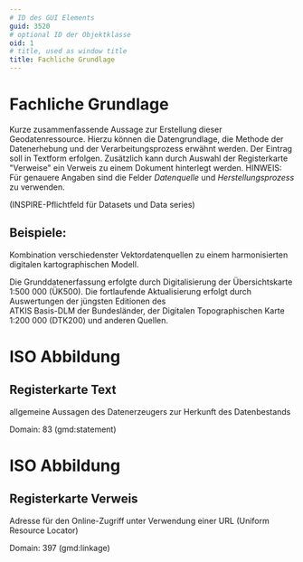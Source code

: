 ```yaml
---
# ID des GUI Elements
guid: 3520
# optional ID der Objektklasse
oid: 1
# title, used as window title
title: Fachliche Grundlage
---
```


# Fachliche Grundlage

Kurze zusammenfassende Aussage zur Erstellung dieser Geodatenressource. Hierzu können die Datengrundlage,
die Methode der Datenerhebung und der Verarbeitungsprozess erwähnt werden. Der Eintrag soll
in Textform erfolgen. Zusätzlich kann durch Auswahl der Registerkarte "Verweise" ein Verweis zu
einem Dokument hinterlegt werden.
HINWEIS: Für genauere Angaben sind die Felder _Datenquelle_  und _Herstellungsprozess_ zu verwenden.

(INSPIRE-Pflichtfeld für Datasets und Data series)
## Beispiele:

Kombination verschiedenster Vektordatenquellen zu einem harmonisierten digitalen
kartographischen Modell.

Die Grunddatenerfassung erfolgte durch Digitalisierung der Übersichtskarte 1:500 000 (ÜK500).
Die fortlaufende Aktualisierung erfolgt durch Auswertungen der jüngsten Editionen des  
ATKIS Basis-DLM der Bundesländer, der Digitalen Topographischen Karte 1:200 000 (DTK200) und
anderen Quellen.

# ISO Abbildung

## Registerkarte Text

allgemeine Aussagen des Datenerzeugers zur Herkunft des Datenbestands

Domain: 83 (gmd:statement)

# ISO Abbildung

## Registerkarte Verweis

Adresse für den Online-Zugriff unter Verwendung einer URL (Uniform Resource Locator)

Domain: 397 (gmd:linkage)
